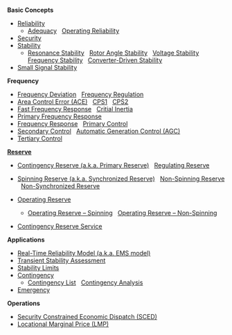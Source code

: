 **Basic Concepts**

- [Reliability](/wiki/reliability)
  - [Adequacy](/wiki/adequacy) &nbsp; [Operating Reliability](/wiki/operating-reliability)
- [Security](/wiki/security)
- [Stability](/wiki/stability)
  - [Resonance Stability](/wiki/resonance-stability) &nbsp; [Rotor Angle Stability](/wiki/rotor-angle-stability) &nbsp; [Voltage Stability](/wiki/voltage-stability) &nbsp; [Frequency Stability](/wiki/frequency-stability) &nbsp; [Converter-Driven Stability](/wiki/converter-driven-stability)
- [Small Signal Stability](/wiki/small-signal-stability)

**Frequency**

- [Frequency Deviation](/wiki/frequency-deviation) &nbsp; [Frequency Regulation](/wiki/frequency-regulation)
- [Area Control Error (ACE)](/wiki/area-control-error) &nbsp; [CPS1](/wiki/control-performance-standard-1) &nbsp; [CPS2](/wiki/control-performance-standard-2)
- [Fast Frequency Response](/wiki/fast-frequency-response) &nbsp; [Critial Inertia](/wiki/critical-inertia)
- [Primary Frequency Response](/wiki/primary-frequency-response) &nbsp;
- [Frequency Response](/wiki/frequnecy-response) &nbsp; [Primary Control](/wiki/primary-control) &nbsp;
- [Secondary Control](/wiki/secondary-control) &nbsp; [Automatic Generation Control (AGC)](/wiki/automatic-generation-control) &nbsp;
- [Tertiary Control](/wiki/tertiary-control)

**[Reserve](/wiki/reserve)**

- [Contingency Reserve (a.k.a. Primary Reserve)](/wiki/contingency-reserve) &nbsp; [Regulating Reserve](/wiki/regulating-reserve)
- [Spinning Reserve (a.k.a. Synchronized Reserve)](/wiki/spinning-reserve) &nbsp; [Non-Spinning Reserve](/wiki/non-spinning-reserve) &nbsp; [Non-Synchronized Reserve](/wiki/non-synchronized-reserve)
- [Operating Reserve](/wiki/operating-reserve)
  - [Operating Reserve – Spinning](/wiki/operating-reserve-spinning) &nbsp; [Operating Reserve – Non-Spinning](/wiki/operating-reserve-non-spinning)

- [Contingency Reserve Service](/wiki/contingency-reserve-service)

**Applications**

- [Real-Time Reliability Model (a.k.a. EMS model)](/wiki/real-time-reliability-model)
- [Transient Stability Assessment](/wiki/transient-stability-assessment)
- [Stability Limits](/wiki/stability-limits)
- [Contingency](/wiki/contingency)
  - [Contingency List](/wiki/contingency-list) &nbsp; [Contingency Analysis](/wiki/contingency-analysis)
- [Emergency](/wiki/emergency)

**Operations**
- [Security Constrained Economic Dispatch (SCED)](/wiki/economic-dispatch)
- [Locational Marginal Price (LMP)](/wiki/locational-marginal-price)

<br>
